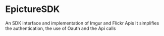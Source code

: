 # EpictureSDK
An SDK interface and implementation of Imgur and Flickr Apis
It simplifies the authentication, the use of Oauth and the Api calls
